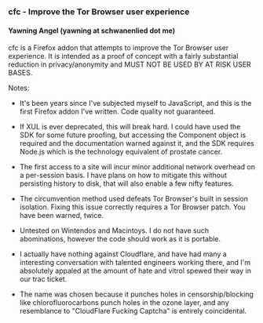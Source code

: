 ### cfc - Improve the Tor Browser user experience
#### Yawning Angel (yawning at schwanenlied dot me)

cfc is a Firefox addon that attempts to improve the Tor Browser user
experience.  It is intended as a proof of concept with a fairly substantial
reduction in privacy/anonymity and MUST NOT BE USED BY AT RISK USER BASES.

Notes:

 * It's been years since I've subjected myself to JavaScript, and this is
   the first Firefox addon I've written.  Code quality not guaranteed.

 * If XUL is ever deprecated, this will break hard.  I could have used the
   SDK for some future proofing, but accessing the Component object is
   required and the documentation warned against it, and the SDK requires
   Node.js which is the technology equivalent of prostate cancer.

 * The first access to a site will incur minor additional network overhead
   on a per-session basis.  I have plans on how to mitigate this without
   persisting history to disk, that will also enable a few nifty features.

 * The circumvention method used defeats Tor Browser's built in session
   isolation.  Fixing this issue correctly requires a Tor Browser patch.
   You have been warned, twice.

 * Untested on Wintendos and Macintoys.  I do not have such abominations,
   however the code should work as it is portable.

 * I actually have nothing against Cloudflare, and have had many a interesting
   conversation with talented engineers working there, and I'm absolutely
   appaled at the amount of hate and vitrol spewed their way in our trac
   ticket.

 * The name was chosen because it punches holes in censorship/blocking like
   chlorofluorocarbons punch holes in the ozone layer, and any resemblance
   to "CloudFlare Fucking Captcha" is entirely coincidental.

